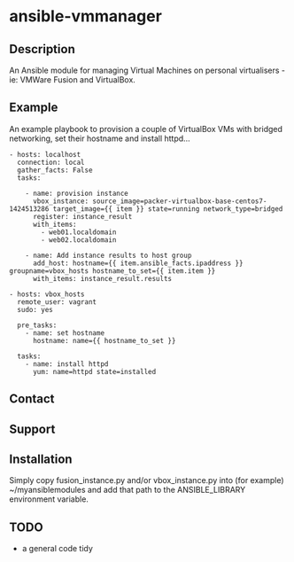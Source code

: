 ansible-vmmanager
=================

Description
-----------
An Ansible module for managing Virtual Machines on personal virtualisers - ie: VMWare Fusion and VirtualBox.

Example
-------
An example playbook to provision a couple of VirtualBox VMs with bridged networking, set their hostname and install httpd...

    - hosts: localhost
      connection: local
      gather_facts: False
      tasks:
    
        - name: provision instance
          vbox_instance: source_image=packer-virtualbox-base-centos7-1424513286 target_image={{ item }} state=running network_type=bridged
          register: instance_result
          with_items:
            - web01.localdomain
            - web02.localdomain
    
        - name: Add instance results to host group
          add_host: hostname={{ item.ansible_facts.ipaddress }} groupname=vbox_hosts hostname_to_set={{ item.item }}
          with_items: instance_result.results
    
    - hosts: vbox_hosts
      remote_user: vagrant
      sudo: yes
    
      pre_tasks:
        - name: set hostname
          hostname: name={{ hostname_to_set }}
    
      tasks:
        - name: install httpd
          yum: name=httpd state=installed


Contact
-------

Support
-------

Installation
------------
Simply copy fusion_instance.py and/or vbox_instance.py into (for example) ~/myansiblemodules and add that path to the ANSIBLE_LIBRARY environment variable.

TODO
----
* a general code tidy
